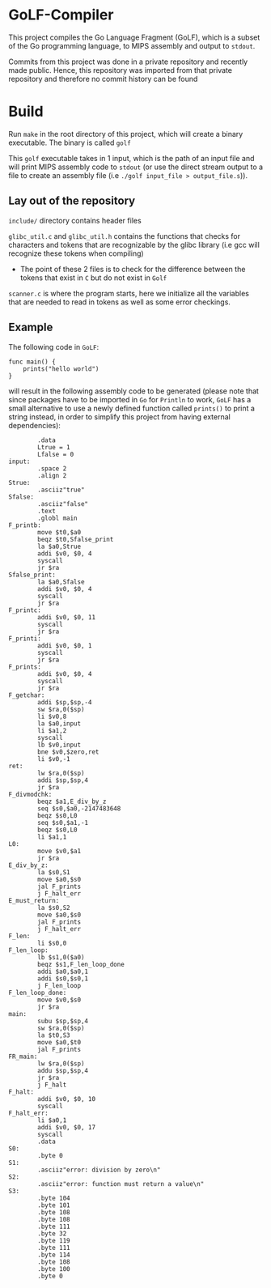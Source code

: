 # GoLF-Compiler

This project compiles the Go Language Fragment (GoLF), which is a subset of the Go programming language, to MIPS assembly and output to `stdout`. 

Commits from this project was done in a private repository and recently made public. Hence, this repository was imported from that private repository and therefore no commit history can be found

# Build

Run `make` in the root directory of this project, which will create a binary executable. The binary is called `golf`

This `golf` executable takes in 1 input, which is the path of an input file and will print MIPS assembly code to `stdout` (or use the direct stream output to a file to create an assembly file (i.e `./golf input_file > output_file.s`)).  

## Lay out of the repository

`include/` directory contains header files

`glibc_util.c` and `glibc_util.h` contains the functions that checks for characters and tokens that are recognizable by the glibc library (i.e gcc will recognize these tokens when compiling)
- The point of these 2 files is to check for the difference between the tokens that exist in `C` but do not exist in `Golf`

`scanner.c` is where the program starts, here we initialize all the variables that are needed to read in tokens as well as some error checkings. 

## Example
The following code in `GoLF`:  

```
func main() {
    prints("hello world")
}
```

will result in the following assembly code to be generated (please note that since packages have to be imported in `Go` for `Println` to work, `GoLF` has a small alternative to use a newly defined function called `prints()` to print a string instead, in order to simplify this project from having external dependencies):

```
        .data
        Ltrue = 1
        Lfalse = 0
input:
        .space 2
        .align 2
Strue:
        .asciiz"true"
Sfalse:
        .asciiz"false"
        .text
        .globl main
F_printb:
        move $t0,$a0
        beqz $t0,Sfalse_print
        la $a0,Strue
        addi $v0, $0, 4
        syscall
        jr $ra
Sfalse_print:
        la $a0,Sfalse
        addi $v0, $0, 4
        syscall
        jr $ra
F_printc:
        addi $v0, $0, 11
        syscall
        jr $ra
F_printi:
        addi $v0, $0, 1
        syscall
        jr $ra
F_prints:
        addi $v0, $0, 4
        syscall
        jr $ra
F_getchar:
        addi $sp,$sp,-4
        sw $ra,0($sp)
        li $v0,8
        la $a0,input
        li $a1,2
        syscall
        lb $v0,input
        bne $v0,$zero,ret
        li $v0,-1
ret:
        lw $ra,0($sp)
        addi $sp,$sp,4
        jr $ra
F_divmodchk:
        beqz $a1,E_div_by_z
        seq $s0,$a0,-2147483648
        beqz $s0,L0
        seq $s0,$a1,-1
        beqz $s0,L0
        li $a1,1
L0:
        move $v0,$a1
        jr $ra
E_div_by_z:
        la $s0,S1
        move $a0,$s0
        jal F_prints
        j F_halt_err
E_must_return:
        la $s0,S2
        move $a0,$s0
        jal F_prints
        j F_halt_err
F_len:
        li $s0,0
F_len_loop:
        lb $s1,0($a0)
        beqz $s1,F_len_loop_done
        addi $a0,$a0,1
        addi $s0,$s0,1
        j F_len_loop
F_len_loop_done:
        move $v0,$s0
        jr $ra
main:
        subu $sp,$sp,4
        sw $ra,0($sp)
        la $t0,S3
        move $a0,$t0
        jal F_prints
FR_main:
        lw $ra,0($sp)
        addu $sp,$sp,4
        jr $ra
        j F_halt
F_halt:
        addi $v0, $0, 10
        syscall
F_halt_err:
        li $a0,1
        addi $v0, $0, 17
        syscall
        .data
S0:
        .byte 0
S1:
        .asciiz"error: division by zero\n"
S2:
        .asciiz"error: function must return a value\n"
S3:
        .byte 104
        .byte 101
        .byte 108
        .byte 108
        .byte 111
        .byte 32
        .byte 119
        .byte 111
        .byte 114
        .byte 108
        .byte 100
        .byte 0
```
